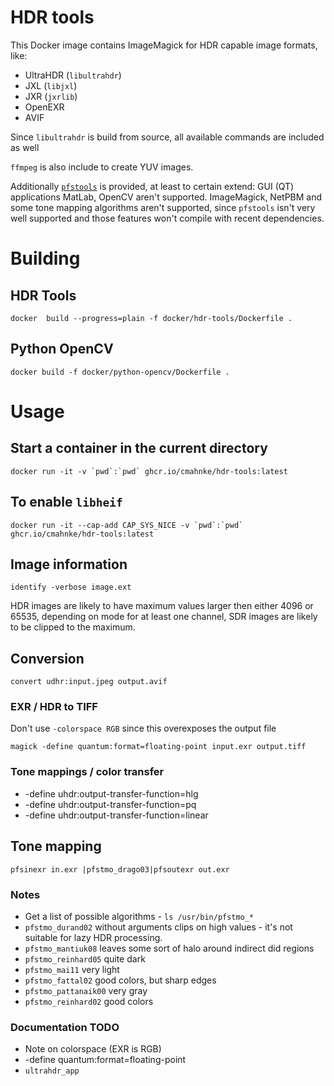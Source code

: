 # HDR tools

This Docker image contains ImageMagick for HDR capable image formats, like:
* UltraHDR (`libultrahdr`)
* JXL (`libjxl`)
* JXR (`jxrlib`)
* OpenEXR
* AVIF

Since `libultrahdr` is build from source, all available commands are included as well

`ffmpeg` is also include to create YUV images.

Additionally [`pfstools`](https://pfstools.sourceforge.net/index.html) is provided, at least to certain extend:
GUI (QT) applications MatLab, OpenCV aren't supported. ImageMagick, NetPBM and some tone mapping algorithms aren't supported, since `pfstools` isn't very well supported and those features won't compile with recent dependencies.

# Building

## HDR Tools

```
docker  build --progress=plain -f docker/hdr-tools/Dockerfile .
```

## Python OpenCV

```
docker build -f docker/python-opencv/Dockerfile .
```

# Usage

## Start a container in the current directory

```
docker run -it -v `pwd`:`pwd` ghcr.io/cmahnke/hdr-tools:latest
```

## To enable `libheif`

```
docker run -it --cap-add CAP_SYS_NICE -v `pwd`:`pwd` ghcr.io/cmahnke/hdr-tools:latest
```

## Image information

```
identify -verbose image.ext
```

HDR images are likely to have maximum values larger then either 4096 or 65535, depending on mode for at least one channel, SDR images are likely to be clipped to the maximum.

## Conversion

```
convert udhr:input.jpeg output.avif
```

### EXR / HDR to TIFF

Don't use `-colorspace RGB` since this overexposes the output file

```
magick -define quantum:format=floating-point input.exr output.tiff
```

### Tone mappings / color transfer

* -define uhdr:output-transfer-function=hlg
* -define uhdr:output-transfer-function=pq
* -define uhdr:output-transfer-function=linear

## Tone mapping

```
pfsinexr in.exr |pfstmo_drago03|pfsoutexr out.exr

```

### Notes

* Get a list of possible algorithms - `ls /usr/bin/pfstmo_*`
* `pfstmo_durand02` without arguments clips on high values - it's not suitable for lazy HDR processing.
* `pfstmo_mantiuk08` leaves some sort of halo around indirect did regions
* `pfstmo_reinhard05` quite dark
* `pfstmo_mai11` very light
* `pfstmo_fattal02` good colors, but sharp edges
* `pfstmo_pattanaik00` very gray
* `pfstmo_reinhard02` good colors

### Documentation TODO
* Note on colorspace  (EXR is RGB)
*  -define quantum:format=floating-point
* `ultrahdr_app`
